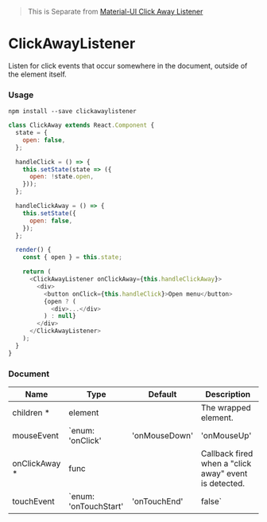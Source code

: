 > This is Separate from [Material-UI Click Away Listener](https://material-ui.com/utils/click-away-listener/)

# ClickAwayListener
Listen for click events that occur somewhere in the document, outside of the element itself.

### Usage
```
npm install --save clickawaylistener
```

```javascript
class ClickAway extends React.Component {
  state = {
    open: false,
  };

  handleClick = () => {
    this.setState(state => ({
      open: !state.open,
    }));
  };

  handleClickAway = () => {
    this.setState({
      open: false,
    });
  };

  render() {
    const { open } = this.state;

    return (
      <ClickAwayListener onClickAway={this.handleClickAway}>
        <div>
          <button onClick={this.handleClick}>Open menu</button>
          {open ? (
            <div>...</div>
          ) : null}
        </div>
      </ClickAwayListener>
    );
  }
}
```

### Document
Name |	Type |	Default |	Description
--------------------|---------|--|--------------------
children *	| element	|	|The wrapped element.
mouseEvent  |	`enum: 'onClick' |'onMouseDown' |'onMouseUp' |false` | 'onMouseUp' |	The mouse event to listen to. You can disable the listener by providing false.
onClickAway *	| func	| | Callback fired when a "click away" event is detected.
touchEvent	| `enum: 'onTouchStart' | 'onTouchEnd' | false` | 'onTouchEnd' |	The touch event to listen to. You can disable the listener by providing false.
